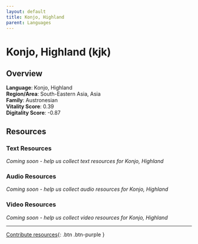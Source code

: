 ```yaml
---
layout: default
title: Konjo, Highland
parent: Languages
---
```


# Konjo, Highland (kjk)

## Overview

**Language**: Konjo, Highland  
**Region/Area**: South-Eastern Asia, Asia  
**Family**: Austronesian  
**Vitality Score**: 0.39  
**Digitality Score**: -0.87  

## Resources

### Text Resources
*Coming soon - help us collect text resources for Konjo, Highland*

### Audio Resources
*Coming soon - help us collect audio resources for Konjo, Highland*

### Video Resources
*Coming soon - help us collect video resources for Konjo, Highland*

---

[Contribute resources](https://fairtrain.github.io/){: .btn .btn-purple }
